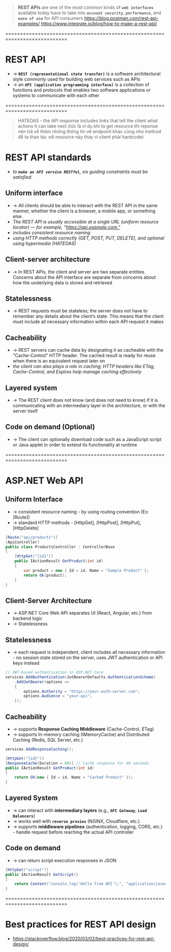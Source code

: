 > **REST APIs** are one of the most common kinds of **`web interfaces`** available today
> have to take into **`account security`**, **`performance`**, and **`ease of use`** for API consumers
> https://blog.postman.com/rest-api-examples/
> https://www.integrate.io/blog/how-to-make-a-rest-api/

===========================================================================
# REST API
* -> **`REST (representational state transfer)`** is a software architectural style commonly used for building web services such as APIs
* -> an **`API (application programming interface)`** is a collection of functions and protocols that enables two software applications or systems to communicate with each other

===========================================================================
> HATEOAS - the API response includes links that tell the client what actions it can take next (tức là ví dụ khi ta get resource thì reponse nên trả về thêm những thông tin về endpoint khác cũng như method để ta thao tác với resource này thay vì client phải hardcode)

# REST API standards 
* _to **`make an API service RESTful`**, six guiding constraints must be satisfied:_

## Uniform interface
* -> All clients should be able to interact with the REST API in the same manner, whether the client is a browser, a mobile app, or something else.
* _The REST API is usually accessible at a single URL (uniform resource locator) — for example, “https://api.example.com.”_
* _includes consistent resource naming_
* _using HTTP methods correctly (GET, POST, PUT, DELETE), and optional using hypermedia (HATEOAS)_

## Client-server architecture
* -> In REST APIs, the client and server are two separate entities. Concerns about the API interface are separate from concerns about how the underlying data is stored and retrieved

## Statelessness
* -> REST requests must be stateless; the server does not have to remember any details about the client’s state. This means that the client must include all necessary information within each API request it makes

## Cacheability
* -> REST servers can cache data by designating it as cacheable with the "Cache-Control" HTTP header. The cached result is ready for reuse when there is an equivalent request later on
* _the client can also plays a role in caching; HTTP headers like ETag, Cache-Control, and Expires help manage caching effectively_

## Layered system
* -> The REST client does not know (and does not need to know) if it is communicating with an intermediary layer in the architecture, or with the server itself

## Code on demand (Optional)
* -> The client can optionally download code such as a JavaScript script or Java applet in order to extend its functionality at runtime

===========================================================================
# ASP.NET Web API

## Uniform Interface
* -> consistent resource naming - by using routing convention (Ex: [Route])
* -> standard HTTP methods - [HttpGet], [HttpPost], [HttpPut], [HttpDelete]
```cs
[Route("api/products")]
[ApiController]
public class ProductsController : ControllerBase
{
    [HttpGet("{id}")]
    public IActionResult GetProduct(int id)
    {
        var product = new { Id = id, Name = "Sample Product" };
        return Ok(product);
    }
}
```

## Client-Server Architecture
* -> ASP.NET Core Web API separates UI (React, Angular, etc.) from backend logic
* -> Statelessness

## Statelessness
* -> each request is independent, client includes all necessary information - no session state stored on the server, uses JWT authentication or API keys instead
```cs
// JWT-based authentication in ASP.NET Core
services.AddAuthentication(JwtBearerDefaults.AuthenticationScheme)
    .AddJwtBearer(options =>
    {
        options.Authority = "https://your-auth-server.com";
        options.Audience = "your-api";
    });
```

## Cacheability
* -> supports **Response Caching Middleware** (Cache-Control, ETag)
* -> supports In-memory caching (IMemoryCache) and Distributed Caching (Redis, SQL Server, etc.)

```cs
services.AddResponseCaching();

[HttpGet("{id}")]
[ResponseCache(Duration = 60)] // Cache response for 60 seconds
public IActionResult GetProduct(int id)
{
    return Ok(new { Id = id, Name = "Cached Product" });
}
```

## Layered System
* -> can interact with **intermediary layers** (e.g., **`API Gateway`**, **`Load Balancers`**)
* -> works well with **`reverse proxies`** (NGINX, Cloudflare, etc.)
* -> supports **middleware pipelines** (authentication, logging, CORS, etc.) - handle request before reaching the actual API controller

## Code on demand
* -> can return script execution responses in JSON
```cs
[HttpGet("script")]
public IActionResult GetScript()
{
    return Content("console.log('Hello from API');", "application/javascript");
}
```

===========================================================================
# Best practices for REST API design
* https://stackoverflow.blog/2020/03/02/best-practices-for-rest-api-design/
